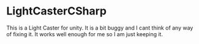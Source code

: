 # LightCasterCSharp
This is a Light Caster for unity. It is a bit buggy and I cant think of any way of fixing it. It works well enough for me so I am just keeping it. 
